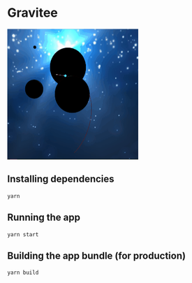 # Gravitee

<img src="assets/preview.gif" width="300" height="300">

## Installing dependencies

    yarn
    
## Running the app

    yarn start
    
    
## Building the app bundle (for production)

    yarn build
